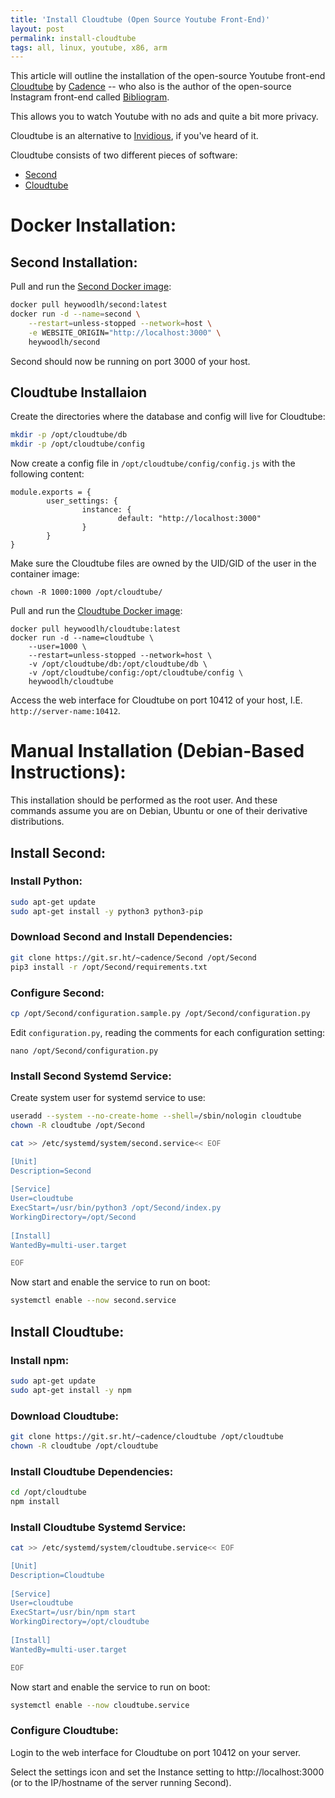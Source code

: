```yaml
---
title: 'Install Cloudtube (Open Source Youtube Front-End)'
layout: post
permalink: install-cloudtube
tags: all, linux, youtube, x86, arm
---
```


This article will outline the installation of the open-source Youtube front-end [Cloudtube](https://sr.ht/~cadence/tube/) by [Cadence](https://cadence.moe/) -- who also is the author of the open-source Instagram front-end called [Bibliogram](https://bibliogram.art/).

This allows you to watch Youtube with no ads and quite a bit more privacy.

Cloudtube is an alternative to [Invidious](https://invidious.site/), if you've heard of it.

Cloudtube consists of two different pieces of software:
- [Second](https://git.sr.ht/~cadence/Second)
- [Cloudtube](https://git.sr.ht/~cadence/cloudtube)

# Docker Installation:

## Second Installation:

Pull and run the [Second Docker image](https://hub.docker.com/r/heywoodlh/second):

```bash
docker pull heywoodlh/second:latest
docker run -d --name=second \
	--restart=unless-stopped --network=host \
	-e WEBSITE_ORIGIN="http://localhost:3000" \
	heywoodlh/second
```

Second should now be running on port 3000 of your host.

## Cloudtube Installaion

Create the directories where the database and config will live for Cloudtube:

```bash
mkdir -p /opt/cloudtube/db
mkdir -p /opt/cloudtube/config
```

Now create a config file in `/opt/cloudtube/config/config.js` with the following content:

```
module.exports = {
        user_settings: {
                instance: {
                        default: "http://localhost:3000"
                }
        }
}
```

Make sure the Cloudtube files are owned by the UID/GID of the user in the container image:

```
chown -R 1000:1000 /opt/cloudtube/
```

Pull and run the [Cloudtube Docker image](https://hub.docker.com/r/heywoodlh/cloudtube):
```
docker pull heywoodlh/cloudtube:latest
docker run -d --name=cloudtube \
	--user=1000 \
	--restart=unless-stopped --network=host \
	-v /opt/cloudtube/db:/opt/cloudtube/db \
	-v /opt/cloudtube/config:/opt/cloudtube/config \
	heywoodlh/cloudtube
```

Access the web interface for Cloudtube on port 10412 of your host, I.E. `http://server-name:10412`.


# Manual Installation (Debian-Based Instructions):

This installation should be performed as the root user. And these commands assume you are on Debian, Ubuntu or one of their derivative distributions.

## Install Second:

### Install Python:

```bash
sudo apt-get update
sudo apt-get install -y python3 python3-pip
```

### Download Second and Install Dependencies:

```bash
git clone https://git.sr.ht/~cadence/Second /opt/Second
pip3 install -r /opt/Second/requirements.txt
```

### Configure Second:


```bash
cp /opt/Second/configuration.sample.py /opt/Second/configuration.py
```

Edit `configuration.py`, reading the comments for each configuration setting:

```
nano /opt/Second/configuration.py
```

### Install Second Systemd Service:

Create system user for systemd service to use:
```bash
useradd --system --no-create-home --shell=/sbin/nologin cloudtube
chown -R cloudtube /opt/Second
```

```bash
cat >> /etc/systemd/system/second.service<< EOF

[Unit]
Description=Second
 
[Service]
User=cloudtube
ExecStart=/usr/bin/python3 /opt/Second/index.py
WorkingDirectory=/opt/Second
 
[Install]
WantedBy=multi-user.target

EOF
```

Now start and enable the service to run on boot:

```bash
systemctl enable --now second.service
```


## Install Cloudtube:

### Install npm:

```bash
sudo apt-get update
sudo apt-get install -y npm
```

### Download Cloudtube:

```bash
git clone https://git.sr.ht/~cadence/cloudtube /opt/cloudtube
chown -R cloudtube /opt/cloudtube
```

### Install Cloudtube Dependencies:

```bash
cd /opt/cloudtube
npm install
```


### Install Cloudtube Systemd Service:

```bash
cat >> /etc/systemd/system/cloudtube.service<< EOF

[Unit]
Description=Cloudtube
 
[Service]
User=cloudtube
ExecStart=/usr/bin/npm start
WorkingDirectory=/opt/cloudtube
 
[Install]
WantedBy=multi-user.target

EOF
```

Now start and enable the service to run on boot:

```bash
systemctl enable --now cloudtube.service
```


### Configure Cloudtube:

Login to the web interface for Cloudtube on port 10412 on your server.

Select the settings icon and set the Instance setting to http://localhost:3000 (or to the IP/hostname of the server running Second).
